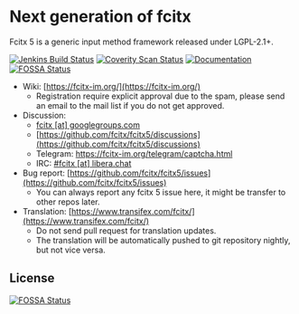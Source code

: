 Next generation of fcitx
==========================
Fcitx 5 is a generic input method framework released under LGPL-2.1+.

[![Jenkins Build Status](https://img.shields.io/jenkins/s/https/jenkins.fcitx-im.org/job/fcitx5.svg)](https://jenkins.fcitx-im.org/job/fcitx5/)
[![Coverity Scan Status](https://img.shields.io/coverity/scan/9063.svg)](https://scan.coverity.com/projects/fcitx-fcitx5)
[![Documentation](https://codedocs.xyz/fcitx/fcitx5.svg)](https://codedocs.xyz/fcitx/fcitx5/)
[![FOSSA Status](https://app.fossa.com/api/projects/git%2Bgithub.com%2Ffcitx%2Ffcitx5.svg?type=shield)](https://app.fossa.com/projects/git%2Bgithub.com%2Ffcitx%2Ffcitx5?ref=badge_shield)

* Wiki: [https://fcitx-im.org/](https://fcitx-im.org/)
  - Registration require explicit approval due to the spam, please send an email to the mail list if you do not get approved.
* Discussion:
  - [fcitx [at] googlegroups.com](https://groups.google.com/g/fcitx)
  - [https://github.com/fcitx/fcitx5/discussions](https://github.com/fcitx/fcitx5/discussions)
  - Telegram: https://fcitx-im.org/telegram/captcha.html
  - IRC: [#fcitx [at] libera.chat](https://web.libera.chat/?channels=#fcitx)
* Bug report: [https://github.com/fcitx/fcitx5/issues](https://github.com/fcitx/fcitx5/issues)
  - You can always report any fcitx 5 issue here, it might be transfer to other repos later.
* Translation: [https://www.transifex.com/fcitx/](https://www.transifex.com/fcitx/)
  - Do not send pull request for translation updates.
  - The translation will be automatically pushed to git repository nightly, but not vice versa. 


## License
[![FOSSA Status](https://app.fossa.com/api/projects/git%2Bgithub.com%2Ffcitx%2Ffcitx5.svg?type=large)](https://app.fossa.com/projects/git%2Bgithub.com%2Ffcitx%2Ffcitx5?ref=badge_large)